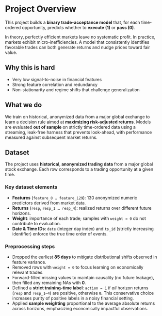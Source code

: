 # Project Overview

This project builds a **binary trade-acceptance model** that, for each time-ordered opportunity, predicts whether to **execute (1)** or **pass (0)**.

In theory, perfectly efficient markets leave no systematic profit. In practice, markets exhibit micro-inefficiencies. A model that consistently identifies favorable trades can both generate returns and nudge prices toward fair value.

## Why this is hard

- Very low signal-to-noise in financial features  
- Strong feature correlation and redundancy  
- Non-stationarity and regime shifts that challenge generalization

## What we do

We train on historical, anonymized data from a major global exchange to learn a decision rule aimed at **maximizing risk-adjusted returns**. Models are evaluated **out of sample** on strictly time-ordered data using a streaming, leak-free harness that prevents look-ahead, with performance measured against subsequent market returns.

## Dataset

The project uses **historical, anonymized trading data** from a major global stock exchange. Each row corresponds to a trading opportunity at a given time.

### Key dataset elements
- **Features** (`feature_0 … feature_129`): 130 anonymized numeric predictors derived from market data.  
- **Returns** (`resp`, `resp_1 … resp_4`): realized returns over different future horizons.  
- **Weight**: importance of each trade; samples with `weight = 0` do not contribute to evaluation.  
- **Date & Time IDs**: `date` (integer day index) and `ts_id` (strictly increasing identifier) enforce the true time order of events.

### Preprocessing steps
- Dropped the earliest **85 days** to mitigate distributional shifts observed in feature variance.  
- Removed rows with `weight = 0` to focus learning on economically relevant trades.  
- Forward-filled missing values to maintain causality (no future leakage), then filled any remaining NAs with **0**.  
- Defined a **strict training-time label**: `action = 1` if *all* horizon returns (`resp` and `resp_1–4`) are positive, otherwise `0`. This conservative choice increases purity of positive labels in a noisy financial setting.  
- Applied **sample weighting** proportional to the average absolute returns across horizons, emphasizing economically impactful observations.
